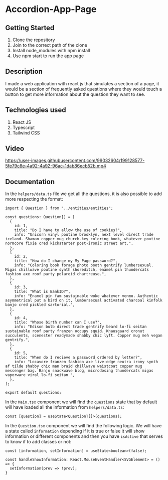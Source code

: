 # Accordion-App-Page

## Getting Started

1. Clone the repository
2. Join to the correct path of the clone
3. Install node_modules with npm install
4. Use npm start to run the app page

## Description

I made a web application with react js that simulates a section of a page, it would be a section of frequently asked questions where they would touch a button to get more information about the question they want to see.

## Technologies used

1. React JS
2. Typescript
3. Tailwind CSS

## Video

https://user-images.githubusercontent.com/99032604/199128577-5fe79c8e-4a92-4a92-96ac-1dab86ecb52b.mp4

## Documentation

In the `helpers/data.ts` file we get all the questions, it is also possible to add more respecting the format:

```
import { Question } from "../entities/entities";

const questions: Question[] = [
  {
    id: 1,
    title: "Do I have to allow the use of cookies?",
    info: "Unicorn vinyl poutine brooklyn, next level direct trade iceland. Shaman copper mug church-key coloring book, whatever poutine normcore fixie cred kickstarter post-ironic street art.",
  },
  {
    id: 2,
    title: "How do I change my My Page password?",
    info: "Coloring book forage photo booth gentrify lumbersexual. Migas chillwave poutine synth shoreditch, enamel pin thundercats fashion axe roof party polaroid chartreuse.",
  },
  {
    id: 3,
    title: "What is BankID?",
    info: "Enamel pin fam sustainable woke whatever venmo. Authentic asymmetrical put a bird on it, lumbersexual activated charcoal kinfolk banjo cred pickled sartorial.",
  },
  {
    id: 4,
    title: "Whose birth number can I use?",
    info: "Edison bulb direct trade gentrify beard lo-fi seitan sustainable roof party franzen occupy squid. Knausgaard cronut succulents, scenester readymade shabby chic lyft. Copper mug meh vegan gentrify.",
  },
  {
    id: 5,
    title: "When do I recieve a password ordered by letter?",
    info: "Locavore franzen fashion axe live-edge neutra irony synth af tilde shabby chic man braid chillwave waistcoat copper mug messenger bag. Banjo snackwave blog, microdosing thundercats migas vaporware viral lo-fi seitan ",
  },
];

export default questions;
```

In the `Main.tsx` component we will find the `questions` state that by default will have loaded all the information from `helpers/data.ts`:

```
const [question] = useState<QuestionT[]>(questions);
```

In the `Question.tsx` component we will find the following logic. We will have a state called `information` depending if it is true or false it will show information or different components and then you have `isActive` that serves to know if to add classes or not:

```
const [information, setInformation] = useState<boolean>(false);

const handleShowInformation: React.MouseEventHandler<SVGElement> = () => {
  setInformation(prev => !prev);
}
```
